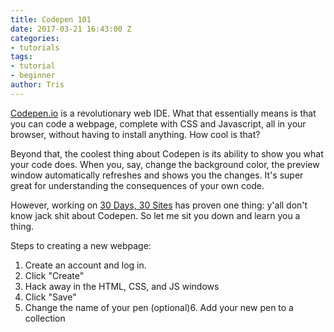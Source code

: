 ```yaml
---
title: Codepen 101
date: 2017-03-21 16:43:00 Z
categories:
- tutorials
tags:
- tutorial
- beginner
author: Tris
---
```


[Codepen.io](https://codepen.io) is a revolutionary web IDE. What that essentially means is that you can code a webpage, complete with CSS and Javascript, all in your browser, without having to install anything. How cool is that?

Beyond that, the coolest thing about Codepen is its ability to show you what your code does. When you, say, change the background color, the preview window automatically refreshes and shows you the changes. It's super great for understanding the consequences of your own code.

However, working on [30 Days, 30 Sites](http://www.subscribepage.com/30days30sites) has proven one thing: y'all don't know jack shit about Codepen. So let me sit you down and learn you a thing. 

Steps to creating a new webpage:
1. Create an account and log in. 
2. Click "Create"
3. Hack away in the HTML, CSS, and JS windows
4. Click "Save"
5. Change the name of your pen
(optional)6. Add your new pen to a collection